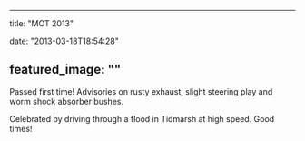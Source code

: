 
---
title: "MOT 2013"

date: "2013-03-18T18:54:28"

featured_image: ""
---


Passed first time! Advisories on rusty exhaust, slight steering play and worm shock absorber bushes. 

Celebrated by driving through a flood in Tidmarsh at high speed. Good times!